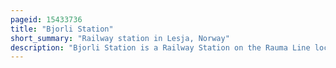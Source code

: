 ```yaml
---
pageid: 15433736
title: "Bjorli Station"
short_summary: "Railway station in Lesja, Norway"
description: "Bjorli Station is a Railway Station on the Rauma Line located at Bjorli in lesja Norway. The Station opened on november 19 1921 and was the Terminus of the Line until 1923. In Addition to a Station Building Bjorli had a Water Tower Roundhouse turntable and a Restaurant seating 700 People which was bombed to Pieces in 1940. The Station is served by sj Norge Trains four Times a Day in each Direction. In Summer the Station is the Terminus of a Tourist Service from Ndalsnes."
---
```

